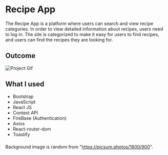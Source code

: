 # Recipe App
The Recipe App is a platform where users can search and view recipe categories. In order to view detailed information about recipes, users need to log in. The site is categorized to make it easy for users to find recipes, and users can find the recipes they are looking for.

## Outcome
![Project Gif](./src/assets/recipe-app.gif)

## What I used
- Bootstrap
- JavaScript
- React JS
- Context API
- FireBase (Authentication)
- Axios
- React-router-dom
- Toastify

###
Background image is random from "https://picsum.photos/1600/900".